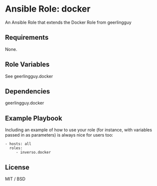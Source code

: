 Ansible Role: docker
=========

An Ansible Role that extends the Docker Role from geerlingguy

Requirements
------------

None.

Role Variables
--------------

See geerlingguy.docker

Dependencies
------------

geerlingguy.docker

Example Playbook
----------------

Including an example of how to use your role (for instance, with variables passed in as parameters) is always nice for users too:

    - hosts: all
      roles:
         - inverso.docker

License
-------

MIT / BSD
